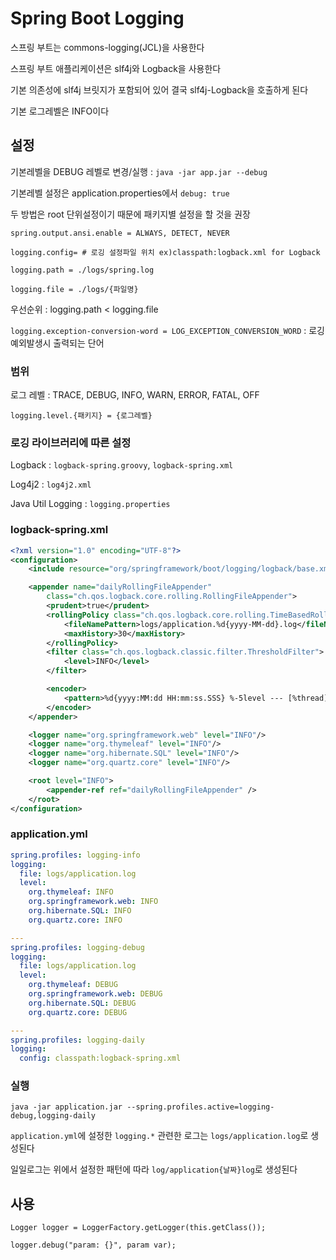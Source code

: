 # Spring Boot Logging

스프링 부트는 commons-logging(JCL)을 사용한다

스프링 부트 애플리케이션은 slf4j와 Logback을 사용한다

기본 의존성에 slf4j 브릿지가 포함되어 있어 결국 slf4j-Logback을 호출하게 된다

기본 로그레벨은 INFO이다

## 설정

기본레벨을 DEBUG 레벨로 변경/실행 : `java -jar app.jar --debug`

기본레벨 설정은 application.properties에서 `debug: true`

두 방법은 root 단위설정이기 때문에 패키지별 설정을 할 것을 권장

`spring.output.ansi.enable = ALWAYS, DETECT, NEVER`

`logging.config= # 로깅 설정파일 위치 ex)classpath:logback.xml for Logback`

`logging.path = ./logs/spring.log`

`logging.file = ./logs/{파일명}`

우선순위 : logging.path < logging.file

`logging.exception-conversion-word = LOG_EXCEPTION_CONVERSION_WORD` : 로깅 예외발생시 출력되는 단어

### 범위

로그 레벨 : TRACE, DEBUG, INFO, WARN, ERROR, FATAL, OFF

`logging.level.{패키지} = {로그레벨}`

### 로깅 라이브러리에 따른 설정

Logback : `logback-spring.groovy`, `logback-spring.xml`

Log4j2 : `log4j2.xml`

Java Util Logging : `logging.properties`

### logback-spring.xml

```xml
<?xml version="1.0" encoding="UTF-8"?>
<configuration>
	<include resource="org/springframework/boot/logging/logback/base.xml"/>

	<appender name="dailyRollingFileAppender"
		class="ch.qos.logback.core.rolling.RollingFileAppender">
		<prudent>true</prudent>
		<rollingPolicy class="ch.qos.logback.core.rolling.TimeBasedRollingPolicy">
			<fileNamePattern>logs/application.%d{yyyy-MM-dd}.log</fileNamePattern>
			<maxHistory>30</maxHistory>
		</rollingPolicy>
		<filter class="ch.qos.logback.classic.filter.ThresholdFilter">
			<level>INFO</level>
		</filter>

		<encoder>
			<pattern>%d{yyyy:MM:dd HH:mm:ss.SSS} %-5level --- [%thread] %logger{35} : %msg %n</pattern>
		</encoder>
	</appender>

	<logger name="org.springframework.web" level="INFO"/>
	<logger name="org.thymeleaf" level="INFO"/>
	<logger name="org.hibernate.SQL" level="INFO"/>
	<logger name="org.quartz.core" level="INFO"/>

	<root level="INFO">
		<appender-ref ref="dailyRollingFileAppender" />
	</root>
</configuration>
```

### application.yml

```yml
spring.profiles: logging-info
logging:
  file: logs/application.log
  level:
    org.thymeleaf: INFO
    org.springframework.web: INFO
    org.hibernate.SQL: INFO
    org.quartz.core: INFO

---
spring.profiles: logging-debug
logging:
  file: logs/application.log
  level:
    org.thymeleaf: DEBUG
    org.springframework.web: DEBUG
    org.hibernate.SQL: DEBUG
    org.quartz.core: DEBUG

---
spring.profiles: logging-daily
logging:
  config: classpath:logback-spring.xml
```

### 실행

`java -jar application.jar --spring.profiles.active=logging-debug,logging-daily`

`application.yml`에 설정한 `logging.*` 관련한 로그는 `logs/application.log`로 생성된다

일일로그는 위에서 설정한 패턴에 따라 `log/application{날짜}log`로 생성된다

## 사용

`Logger logger = LoggerFactory.getLogger(this.getClass());`

`logger.debug("param: {}", param var);`